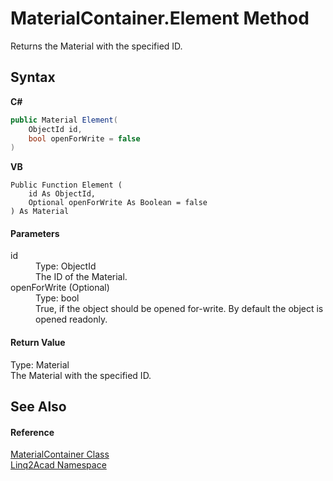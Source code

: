 # MaterialContainer.Element Method 
 

Returns the Material with the specified ID.

## Syntax

**C#**<br />
``` C#
public Material Element(
	ObjectId id,
	bool openForWrite = false
)
```

**VB**<br />
``` VB
Public Function Element ( 
	id As ObjectId,
	Optional openForWrite As Boolean = false
) As Material
```


#### Parameters
<dl><dt>id</dt><dd>Type: ObjectId<br />The ID of the Material.</dd><dt>openForWrite (Optional)</dt><dd>Type: bool<br />True, if the object should be opened for-write. By default the object is opened readonly.</dd></dl>

#### Return Value
Type: Material<br />The Material with the specified ID.

## See Also


#### Reference
<a href="T_Linq2Acad_MaterialContainer.md">MaterialContainer Class</a><br /><a href="N_Linq2Acad.md">Linq2Acad Namespace</a><br />
